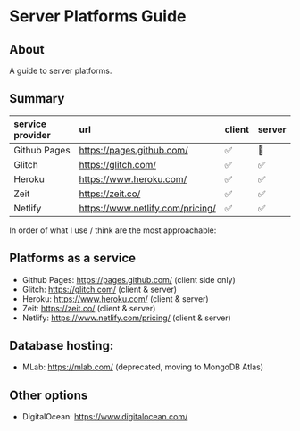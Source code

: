 # Server Platforms Guide

## About

A guide to server platforms.

## Summary

| service provider | url | client | server |
| :--- | :--- | :--- | :--- |
| Github Pages | https://pages.github.com/ | ✅ | 🚫 |
| Glitch | https://glitch.com/ | ✅ | ✅ |
| Heroku | https://www.heroku.com/ | ✅ | ✅ |
| Zeit | https://zeit.co/  | ✅ | ✅ |
| Netlify |  https://www.netlify.com/pricing/ | ✅ | ✅ |
 
In order of what I use / think are the most approachable:

## Platforms as a service

* Github Pages: https://pages.github.com/  (client side only)
* Glitch: https://glitch.com/ (client & server)
* Heroku: https://www.heroku.com/ (client & server)
* Zeit: https://zeit.co/ (client & server)
* Netlify: https://www.netlify.com/pricing/ (client & server)

## Database hosting:
* MLab: https://mlab.com/ (deprecated, moving to MongoDB Atlas)


## Other options
* DigitalOcean: https://www.digitalocean.com/


